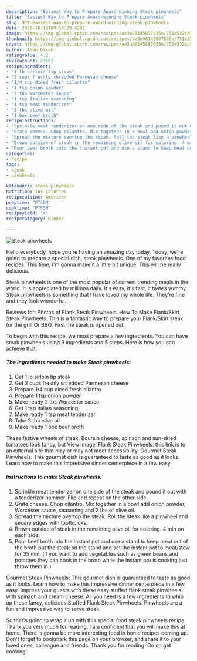 ```yaml
---
description: "Easiest Way to Prepare Award-winning Steak pinwheels"
title: "Easiest Way to Prepare Award-winning Steak pinwheels"
slug: 921-easiest-way-to-prepare-award-winning-steak-pinwheels
date: 2020-10-18T09:53:29.420Z
image: https://img-global.cpcdn.com/recipes/ae3a98145887635e/751x532cq70/steak-pinwheels-recipe-main-photo.jpg
thumbnail: https://img-global.cpcdn.com/recipes/ae3a98145887635e/751x532cq70/steak-pinwheels-recipe-main-photo.jpg
cover: https://img-global.cpcdn.com/recipes/ae3a98145887635e/751x532cq70/steak-pinwheels-recipe-main-photo.jpg
author: Alan Dixon
ratingvalue: 4.2
reviewcount: 23162
recipeingredient:
- "1 lb sirloin tip steak"
- "2 cups freshly shredded Parmesan cheese"
- "1/4 cup diced fresh cilantro"
- "1 tsp onion powder"
- "2 tbs Worcester sauce"
- "1 tsp Italian seasoning"
- "1 tsp meat tenderizer"
- "3 tbs olive oil"
- "1 box beef broth"
recipeinstructions:
- "Sprinkle meat tenderizer on one side of the steak and pound it out with a tenderizer hammer. Flip and repeat on the other side."
- "Grate cheese. Chop cilantro. Mix together in a bowl add onion powder, Worcester sauce, seasoning and 2 tbs of olive oil."
- "Spread the mixture overtop the steak. Roll the steak like a pinwheel and secure edges with toothpicks."
- "Brown outside of steak in the remaining olive oil for coloring. 4 min on each side."
- "Pour beef broth into the instant pot and use a stand to keep meat out of the broth put the steak on the stand and set the instant pot to meat/stew for 35 min. (if you want to add vegetables such as green beans and potatoes they can cook in the broth while the instant pot is cooking just throw them in.)"
categories:
- Recipe
tags:
- steak
- pinwheels

katakunci: steak pinwheels 
nutrition: 185 calories
recipecuisine: American
preptime: "PT40M"
cooktime: "PT53M"
recipeyield: "4"
recipecategory: Dinner

---
```



![Steak pinwheels](https://img-global.cpcdn.com/recipes/ae3a98145887635e/751x532cq70/steak-pinwheels-recipe-main-photo.jpg)

Hello everybody, hope you're having an amazing day today. Today, we're going to prepare a special dish, steak pinwheels. One of my favorites food recipes. This time, I'm gonna make it a little bit unique. This will be really delicious.

Steak pinwheels is one of the most popular of current trending meals in the world. It is appreciated by millions daily. It's easy, it's fast, it tastes yummy. Steak pinwheels is something that I have loved my whole life. They're fine and they look wonderful.

Reviews for: Photos of Flank Steak Pinwheels. How To Make Flank/Skirt Steak Pinwheels. This is a fantastic way to prepare your Flank/Skirt steak for the grill Or BBQ. First the steak is opened out.


To begin with this recipe, we must prepare a few ingredients. You can have steak pinwheels using 9 ingredients and 5 steps. Here is how you can achieve that.

<!--inarticleads1-->

##### The ingredients needed to make Steak pinwheels:

1. Get 1 lb sirloin tip steak
1. Get 2 cups freshly shredded Parmesan cheese
1. Prepare 1/4 cup diced fresh cilantro
1. Prepare 1 tsp onion powder
1. Make ready 2 tbs Worcester sauce
1. Get 1 tsp Italian seasoning
1. Make ready 1 tsp meat tenderizer
1. Take 3 tbs olive oil
1. Make ready 1 box beef broth


These festive wheels of steak, Boursin cheese, spinach and sun-dried tomatoes look fancy, but View image. Flank Steak Pinwheels. this link is to an external site that may or may not meet accessibility. Gourmet Steak Pinwheels: This gourmet dish is guaranteed to taste as good as it looks. Learn how to make this impressive dinner centerpiece in a few easy. 

<!--inarticleads2-->

##### Instructions to make Steak pinwheels:

1. Sprinkle meat tenderizer on one side of the steak and pound it out with a tenderizer hammer. Flip and repeat on the other side.
1. Grate cheese. Chop cilantro. Mix together in a bowl add onion powder, Worcester sauce, seasoning and 2 tbs of olive oil.
1. Spread the mixture overtop the steak. Roll the steak like a pinwheel and secure edges with toothpicks.
1. Brown outside of steak in the remaining olive oil for coloring. 4 min on each side.
1. Pour beef broth into the instant pot and use a stand to keep meat out of the broth put the steak on the stand and set the instant pot to meat/stew for 35 min. (if you want to add vegetables such as green beans and potatoes they can cook in the broth while the instant pot is cooking just throw them in.)


Gourmet Steak Pinwheels: This gourmet dish is guaranteed to taste as good as it looks. Learn how to make this impressive dinner centerpiece in a few easy. Impress your guests with these easy stuffed flank steak pinwheels with spinach and cream cheese. All you need is a few ingredients to whip up these fancy, delicious Stuffed Flank Steak Pinwheels. Pinwheels are a fun and impressive way to serve steak. 

So that's going to wrap it up with this special food steak pinwheels recipe. Thank you very much for reading. I am confident that you will make this at home. There is gonna be more interesting food in home recipes coming up. Don't forget to bookmark this page on your browser, and share it to your loved ones, colleague and friends. Thank you for reading. Go on get cooking!
